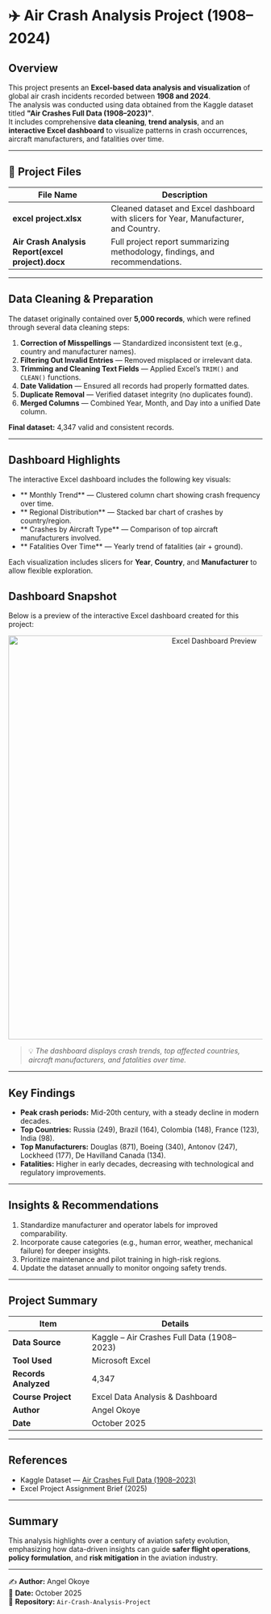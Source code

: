 # ✈️ Air Crash Analysis Project (1908–2024)

##  Overview
This project presents an **Excel-based data analysis and visualization** of global air crash incidents recorded between **1908 and 2024**.  
The analysis was conducted using data obtained from the Kaggle dataset titled **"Air Crashes Full Data (1908–2023)"**.  
It includes comprehensive **data cleaning**, **trend analysis**, and an **interactive Excel dashboard** to visualize patterns in crash occurrences, aircraft manufacturers, and fatalities over time.

---

## 📁 Project Files

| File Name | Description |
|------------|-------------|
| **excel project.xlsx** | Cleaned dataset and Excel dashboard with slicers for Year, Manufacturer, and Country. |
| **Air Crash Analysis Report(excel project).docx** | Full project report summarizing methodology, findings, and recommendations. |

---

##  Data Cleaning & Preparation

The dataset originally contained over **5,000 records**, which were refined through several data cleaning steps:

1. **Correction of Misspellings** — Standardized inconsistent text (e.g., country and manufacturer names).  
2. **Filtering Out Invalid Entries** — Removed misplaced or irrelevant data.  
3. **Trimming and Cleaning Text Fields** — Applied Excel’s `TRIM()` and `CLEAN()` functions.  
4. **Date Validation** — Ensured all records had properly formatted dates.  
5. **Duplicate Removal** — Verified dataset integrity (no duplicates found).  
6. **Merged Columns** — Combined Year, Month, and Day into a unified Date column.  

**Final dataset:** 4,347 valid and consistent records.

---

##  Dashboard Highlights

The interactive Excel dashboard includes the following key visuals:

- ** Monthly Trend** — Clustered column chart showing crash frequency over time.  
- ** Regional Distribution** — Stacked bar chart of crashes by country/region.  
- ** Crashes by Aircraft Type** — Comparison of top aircraft manufacturers involved.  
- ** Fatalities Over Time** — Yearly trend of fatalities (air + ground).

Each visualization includes slicers for **Year**, **Country**, and **Manufacturer** to allow flexible exploration.
##  Dashboard Snapshot

Below is a preview of the interactive Excel dashboard created for this project:

<p align="center">
  <img src="dashboard.png" alt="Excel Dashboard Preview" width="800"/>
</p>

> 💡 *The dashboard displays crash trends, top affected countries, aircraft manufacturers, and fatalities over time.*


---

##  Key Findings

- **Peak crash periods:** Mid-20th century, with a steady decline in modern decades.  
- **Top Countries:** Russia (249), Brazil (164), Colombia (148), France (123), India (98).  
- **Top Manufacturers:** Douglas (871), Boeing (340), Antonov (247), Lockheed (177), De Havilland Canada (134).  
- **Fatalities:** Higher in early decades, decreasing with technological and regulatory improvements.  

---

##  Insights & Recommendations

1. Standardize manufacturer and operator labels for improved comparability.  
2. Incorporate cause categories (e.g., human error, weather, mechanical failure) for deeper insights.  
3. Prioritize maintenance and pilot training in high-risk regions.  
4. Update the dataset annually to monitor ongoing safety trends.

---

##  Project Summary

| Item | Details |
|------|----------|
| **Data Source** | Kaggle – Air Crashes Full Data (1908–2023) |
| **Tool Used** | Microsoft Excel |
| **Records Analyzed** | 4,347 |
| **Course Project** | Excel Data Analysis & Dashboard |
| **Author** | Angel Okoye |
| **Date** | October 2025 |

---

##  References
- Kaggle Dataset — [Air Crashes Full Data (1908–2023)](https://www.kaggle.com/datasets)
- Excel Project Assignment Brief (2025)

---

## Summary
This analysis highlights over a century of aviation safety evolution, emphasizing how data-driven insights can guide **safer flight operations**, **policy formulation**, and **risk mitigation** in the aviation industry.

---

✍️ **Author:** Angel Okoye  
📅 **Date:** October 2025  
📂 **Repository:** `Air-Crash-Analysis-Project`

